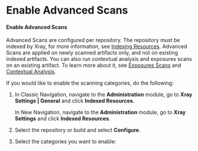 # Enable Advanced Scans

#### Enable Advanced Scans <a href="#uuid-2258b633-4d22-d0eb-8c2e-4e3bea1c42b1" id="uuid-2258b633-4d22-d0eb-8c2e-4e3bea1c42b1"></a>

Advanced Scans are configured per repository. The repository must be indexed by Xray, for more information, see [Indexing Resources](https://www.jfrog.com/confluence/display/JFROG/Indexing+Xray+Resources). Advanced Scans are applied on newly scanned artifacts only, and not on existing indexed artifacts. You can also run contextual analysis and exposures scans on an existing artifact. To learn more about it, see [Exposures Scans](https://www.jfrog.com/confluence/display/JFROG/Exposures+Scanning+Categories) and [Contextual Analysis](https://www.jfrog.com/confluence/display/JFROG/Vulnerability+Contextual+Analysis).

If you would like to enable the scanning categories, do the following:

1.  In Classic Navigation, navigate to the **Administration** module, go to **Xray** **Settings | General** and click **Indexed Resources**.

    In New Navigation, navigate to the **Administration** module, go to **Xray** **Settings** and click **Indexed Resources**.
2. Select the repository or build and select **Configure**.
3. Select the categories you want to enable:
